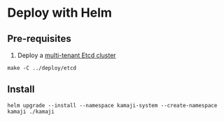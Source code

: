 # Deploy with Helm

## Pre-requisites

1. Deploy a [multi-tenant Etcd cluster](https://github.com/clastix/kamaji-internal/blob/master/deploy/getting-started-with-kamaji.md#setup-internal-multi-tenant-etcd)

```
make -C ../deploy/etcd
```

## Install

```
helm upgrade --install --namespace kamaji-system --create-namespace kamaji ./kamaji
```
